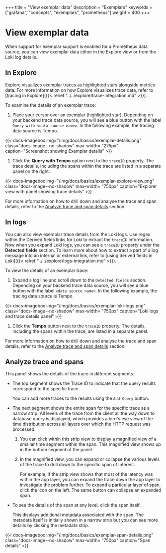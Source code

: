 +++
title = "View exemplar data"
description = "Exemplars"
keywords = ["grafana", "concepts", "exemplars", "prometheus"]
weight = 400
+++

# View exemplar data

When support for exemplar support is enabled for a Prometheus data source, you can view exemplar data either in the Explore view or from the Loki log details. 

## In Explore

Explore visualizes exemplar traces as highlighted stars alongside metrics data. For more information on how Explore visualizes trace data, refer to [tracing in Explore]({{< relref "../../explore/trace-integration.md" >}}).

To examine the details of an exemplar trace:

1. Place your cursor over an exemplar (highlighted star). Depending on your backend trace data source, you will see a blue button with the label `Query with <data source name>`. In the following example, the tracing data source is Tempo. 

{{< docs-imagebox img="/img/docs/basics/exemplar-details.png" class="docs-image--no-shadow" max-width= "275px" caption="Screenshot showing Exemplar details" >}}

1. Click the **Query with Tempo** option next to the `traceID` property. The trace details, including the spans within the trace are listed in a separate panel on the right.

{{< docs-imagebox img="/img/docs/basics/exemplar-explore-view.png" class="docs-image--no-shadow" max-width= "750px" caption="Explorer view with panel showing trace details" >}}

For more information on how to drill down and analyse the trace and span details, refer to the [Analyze trace and span details](#analyze-trace-and-spans) section.


## In logs

You can also view exemplar trace details from the Loki logs. Use regex within the Derived fields links for Loki to extract the `traceID` information. Now when you expand Loki logs, you can see a `traceID` property under the **Detected fields** section. To learn more about how to extract a part of a log message into an internal or external link, refer to [using derived fields in Loki]({{< relref "../../explore/logs-integration.md" >}}).

To view the details of an exemplar trace:

1. Expand a log line and scroll down to the `Detected fields` section. Depending on your backend trace data source, you will see a blue button with the label `<data source name>`. In the following example, the tracing data source is Tempo.

{{< docs-imagebox img="/img/docs/basics/exemplar-loki-logs.png" class="docs-image--no-shadow" max-width= "750px" caption="Loki logs and trace details panel" >}}

1. Click the **Tempo** button next to the `traceID` property. The details, including the spans within the trace, are listed in a separate panel.

For more information on how to drill down and analyse the trace and span details, refer to the [Analyze trace and span details](#analyze-trace-and-spans) section.
 
 ## Analyze trace and spans

 This panel shows the details of the trace in different segments. 
 
 - The top segment shows the Trace ID to indicate that the query results correspond to the specific trace. 

    You can add more traces to the results using the `Add Query` button.
    
- The next segment shows the entire span for the specific trace as a narrow strip. All levels of the trace from the client all the way down to database query is displayed, which provides a bird's eye view of the time distribution across all layers over which the HTTP request was processed.

    1. You can click within this strip view to display a magnified view of a smaller time segment within the span. This magnified view shows up in the bottom segment of the panel.

    1. In the magnified view, you can expand or collapse the various levels of the trace to drill down to the specific span of interest. 

        For example, if the strip view shows that most of the latency was within the app layer, you can expand the trace down the app layer to investigate the problem further. To expand a particular layer of span, click the icon on the left. The same button can collapse an expanded span.

- To see the details of the span at any level, click the span itself. 

    This displays additional metadata associated with the span. The metadata itself is initially shown in a narrow strip but you can see more details by clicking the metadata strip.

{{< docs-imagebox img="/img/docs/basics/exemplar-span-details.png" class="docs-image--no-shadow" max-width= "750px" caption="Span details" >}}
